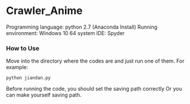 # Crawler_Anime

Programming language: python 2.7 (Anaconda Install)
Running environment: Windows 10 64 system
IDE: Spyder

### How to Use
Move into the directory where the codes are and just run one of them. For example:
```
python jiandan.py
```
Before running the code, you should set the saving path correctly Or you can make yourself saving path.

